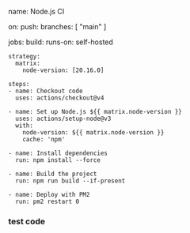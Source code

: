 name: Node.js CI

on:
  push:
    branches: [ "main" ]

jobs:
  build:
    runs-on: self-hosted

    strategy:
      matrix:
        node-version: [20.16.0]

    steps:
    - name: Checkout code
      uses: actions/checkout@v4

    - name: Set up Node.js ${{ matrix.node-version }}
      uses: actions/setup-node@v3
      with:
        node-version: ${{ matrix.node-version }}
        cache: 'npm'

    - name: Install dependencies
      run: npm install --force

    - name: Build the project
      run: npm run build --if-present

    - name: Deploy with PM2
      run: pm2 restart 0

### test code 